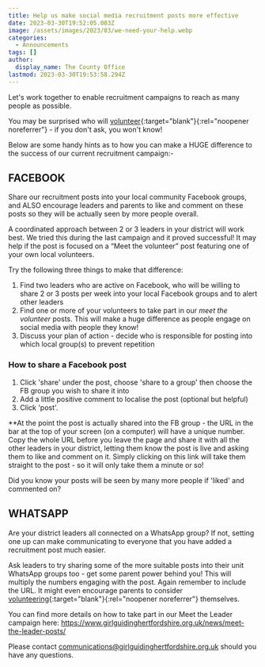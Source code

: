 ```yaml
---
title: Help us make social media recruitment posts more effective
date: 2023-03-30T19:52:05.083Z
image: /assets/images/2023/03/we-need-your-help.webp
categories:
  - Announcements
tags: []
author:
  display_name: The County Office
lastmod: 2023-03-30T19:53:58.294Z
---
```

Let's work together to enable recruitment campaigns to reach as many people as possible.

You may be surprised who will [volunteer](https://www.girlguiding.org.uk/get-involved/become-a-volunteer/){:target="blank"}{:rel="noopener noreferrer"} - if you don't ask, you won't know!

Below are some handy hints as to how you can make a HUGE difference to the success of our current recruitment campaign:-

## FACEBOOK

Share our recruitment posts into your local community Facebook groups, and ALSO encourage leaders and parents to like and comment on these posts so they will be actually seen by more people overall.

A coordinated approach between 2 or 3 leaders in your district will work best. We tried this during the last campaign and it proved successful! It may help if the post is focused on a &ldquo;Meet the volunteer&rdquo; post featuring one of your own local volunteers.

Try the following three things to make that difference:

1. Find two leaders who are active on Facebook, who will be willing to share 2 or 3 posts per week into your local Facebook groups and to alert other leaders
2. Find one or more of your volunteers to take part in our *meet the volunteer* posts. This will make a huge difference as people engage on social media with people they know!
3. Discuss your plan of action - decide who is responsible for posting into which local group(s) to prevent repetition

### How to share a Facebook post

1. Click 'share' under the post, choose 'share to a group' then choose the FB group you wish to share it into
2. Add a little positive comment to localise the post (optional but helpful)
3. Click 'post'.

**At the point the post is actually shared into the FB group - the URL in the bar at the top of your screen (on a computer) will have a unique number. Copy the whole URL before you leave the page and share it with all the other leaders in your district, letting them know the post is live and asking them to like and comment on it. Simply clicking on this link will take them straight to the post - so it will only take them a minute or so!

Did you know your posts will be seen by many more people if 'liked' and commented on?

## WHATSAPP

Are your district leaders all connected on a WhatsApp group? If not, setting one up can make communicating to everyone that you have added a recruitment post much easier.

Ask leaders to try sharing some of the more suitable posts into their unit WhatsApp groups too - get some parent power behind you! This will multiply the numbers engaging with the post. Again remember to include the URL. It might even encourage parents to consider [volunteering][2]{:target="blank"}{:rel="noopener noreferrer"} themselves.

You can find more details on how to take part in our Meet the Leader campaign here: <https://www.girlguidinghertfordshire.org.uk/news/meet-the-leader-posts/>

Please contact <communications@girlguidinghertfordshire.org.uk> should you have any questions.

[2]: https://www.girlguiding.org.uk/get-involved/become-a-volunteer/
